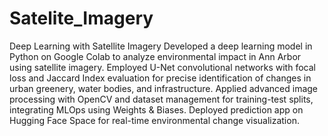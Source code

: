 # Satelite_Imagery
Deep Learning with Satellite Imagery
Developed a deep learning model in Python on Google Colab to analyze environmental impact in Ann Arbor using satellite imagery. Employed U-Net convolutional networks with focal loss and Jaccard Index evaluation for precise identification of changes in urban greenery, water bodies, and infrastructure.
Applied advanced image processing with OpenCV and dataset management for training-test splits, integrating MLOps using Weights \& Biases. Deployed prediction app on Hugging Face Space for real-time environmental change visualization.

